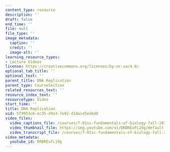 ```yaml
---
content_type: resource
description: ''
draft: false
end_time: ''
file: null
file_type: ''
image_metadata:
  caption: ''
  credit: ''
  image-alt: ''
learning_resource_types:
- Lecture Videos
license: https://creativecommons.org/licenses/by-nc-sa/4.0/
optional_tab_title: ''
optional_text: ''
parent_title: DNA Replication
parent_type: CourseSection
related_resources_text: ''
resource_index_text: ''
resourcetype: Video
start_time: ''
title: DNA Replication
uid: 5f9953c6-ec35-49a3-7e02-d1dace5eebd8
video_files:
  video_captions_file: /courses/7-01sc-fundamentals-of-biology-fall-2011/b8aaf45d34e15c7fa472fc1b5cfe45dc_DRBREvFL19g.vtt
  video_thumbnail_file: https://img.youtube.com/vi/DRBREvFL19g/default.jpg
  video_transcript_file: /courses/7-01sc-fundamentals-of-biology-fall-2011/f61bc9e7c3da53f1fc674820470dee5a_DRBREvFL19g.pdf
video_metadata:
  youtube_id: DRBREvFL19g
---
```


